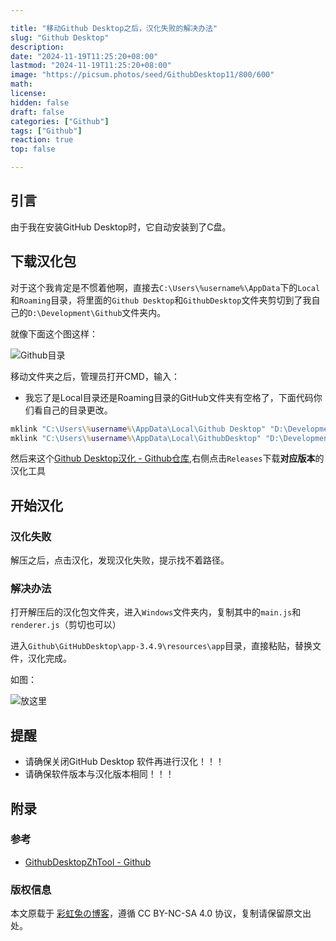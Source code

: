```yaml
---

title: "移动Github Desktop之后，汉化失败的解决办法"
slug: "Github Desktop"
description: 
date: "2024-11-19T11:25:20+08:00"
lastmod: "2024-11-19T11:25:20+08:00"
image: "https://picsum.photos/seed/GithubDesktop11/800/600"
math: 
license: 
hidden: false
draft: false 
categories: ["Github"]
tags: ["Github"]
reaction: true
top: false

---
```


## 引言

由于我在安装GitHub Desktop时，它自动安装到了C盘。

## 下载汉化包

对于这个我肯定是不惯着他啊，直接去`C:\Users\%username%\AppData`下的`Local`和`Roaming`目录，将里面的`Github Desktop`和`GithubDesktop`文件夹剪切到了我自己的`D:\Development\Github`文件夹内。

就像下面这个图这样：

![Github目录](https://s2.loli.net/2024/11/19/43h19yEMbDw8sTr.png)

移动文件夹之后，管理员打开CMD，输入：

- 我忘了是Local目录还是Roaming目录的GitHub文件夹有空格了，下面代码你们看自己的目录更改。

```cmd
mklink "C:\Users\%username%\AppData\Local\Github Desktop" "D:\Development\Github\Github Desktop"
mklink "C:\Users\%username%\AppData\Local\GithubDesktop" "D:\Development\Github\GithubDesktop"
```

然后来这个[Github Desktop汉化 - Github仓库](https://github.com/robotze/GithubDesktopZhTool),右侧点击`Releases`下载**对应版本**的汉化工具

## 开始汉化

### 汉化失败

解压之后，点击汉化，发现汉化失败，提示找不着路径。

### 解决办法

打开解压后的汉化包文件夹，进入`Windows`文件夹内，复制其中的`main.js`和`renderer.js`（剪切也可以）

进入`Github\GitHubDesktop\app-3.4.9\resources\app`目录，直接粘贴，替换文件，汉化完成。

如图：

![放这里](https://s2.loli.net/2024/11/19/bnCZkivTFtdy5jL.png)

## 提醒

- 请确保关闭GitHub Desktop 软件再进行汉化！！！
- 请确保软件版本与汉化版本相同！！！

## 附录

### 参考

- [GithubDesktopZhTool - Github](https://github.com/robotze/GithubDesktopZhTool?tab=readme-ov-file)

### 版权信息

本文原载于 [彩虹兔の博客](https://cai-hong-tu-blog.pages.dev/)，遵循 CC BY-NC-SA 4.0 协议，复制请保留原文出处。
